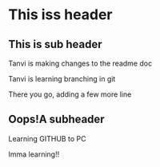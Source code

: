 # This iss header

## This is sub header

Tanvi is making changes to the readme doc

Tanvi is learning branching in git

There you go, adding a few more line

## Oops!A subheader

Learning GITHUB to PC

Imma learning!!
